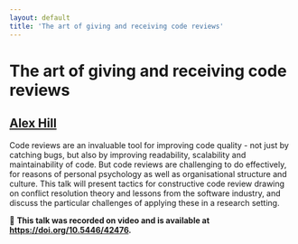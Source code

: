 ```yaml
---
layout: default
title: 'The art of giving and receiving code reviews'
---
```


# The art of giving and receiving code reviews

## [Alex Hill](../../speaker/TC8EKK/)

Code reviews are an invaluable tool for improving code quality - not just by catching bugs, but also by improving readability, scalability and maintainability of code. But code reviews are challenging to do effectively, for reasons of personal psychology as well as organisational structure and culture. This talk will present tactics for constructive code review drawing on conflict resolution theory and lessons from the software industry, and discuss the particular challenges of applying these in a research setting.

🎥 **This talk was recorded on video and is available at <https://doi.org/10.5446/42476>.**